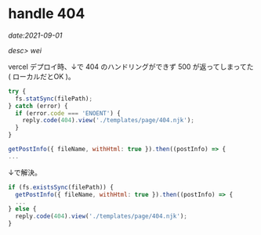 # handle 404

*date:2021-09-01*

*desc> wei*

vercel デプロイ時、↓で 404 のハンドリングができず 500 が返ってしまってた ( ローカルだとOK )。

```javascript
try {
  fs.statSync(filePath);
} catch (error) {
  if (error.code === 'ENOENT') {
    reply.code(404).view('./templates/page/404.njk');
  }
}

getPostInfo({ fileName, withHtml: true }).then((postInfo) => {
...
```

↓で解決。

```javascript
if (fs.existsSync(filePath)) {
  getPostInfo({ fileName, withHtml: true }).then((postInfo) => {
  ...
} else {
  reply.code(404).view('./templates/page/404.njk');
}
```